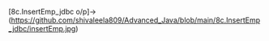 [8c.InsertEmp_jdbc o/p]->(https://github.com/shivaleela809/Advanced_Java/blob/main/8c.InsertEmp_jdbc/insertEmp.jpg)
